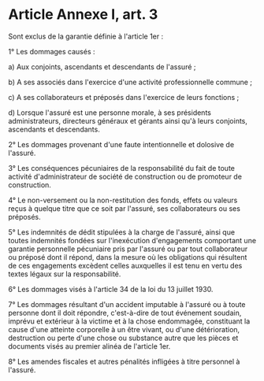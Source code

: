 # Article Annexe I, art. 3

Sont exclus de la garantie définie à l'article 1er :

1° Les dommages causés :

a) Aux conjoints, ascendants et descendants de l'assuré ;

b) A ses associés dans l'exercice d'une activité professionnelle commune ;

c) A ses collaborateurs et préposés dans l'exercice de leurs fonctions ;

d) Lorsque l'assuré est une personne morale, à ses présidents administrateurs, directeurs généraux et gérants ainsi qu'à leurs conjoints, ascendants et descendants.

2° Les dommages provenant d'une faute intentionnelle et dolosive de l'assuré.

3° Les conséquences pécuniaires de la responsabilité du fait de toute activité d'administrateur de société de construction ou de promoteur de construction.

4° Le non-versement ou la non-restitution des fonds, effets ou valeurs reçus à quelque titre que ce soit par l'assuré, ses collaborateurs ou ses préposés.

5° Les indemnités de dédit stipulées à la charge de l'assuré, ainsi que toutes indemnités fondées sur l'inexécution d'engagements comportant une garantie personnelle pécuniaire pris par l'assuré ou par tout collaborateur ou préposé dont il répond, dans la mesure où les obligations qui résultent de ces engagements excèdent celles auxquelles il est tenu en vertu des textes légaux sur la responsabilité.

6° Les dommages visés à l'article 34 de la loi du 13 juillet 1930.

7° Les dommages résultant d'un accident imputable à l'assuré ou à toute personne dont il doit répondre, c'est-à-dire de tout événement soudain, imprévu et extérieur à la victime et à la chose endommagée, constituant la cause d'une atteinte corporelle à un être vivant, ou d'une détérioration, destruction ou perte d'une chose ou substance autre que les pièces et documents visés au premier alinéa de l'article 1er.

8° Les amendes fiscales et autres pénalités infligées à titre personnel à l'assuré.
